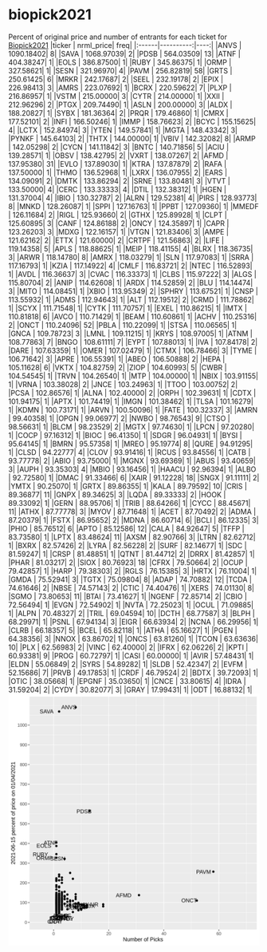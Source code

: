 # biopick2021
Percent of original price and number of entrants for each ticket for [Biopick2021](https://twitter.com/hashtag/Biopick2021)
|ticker | nrml_price| freq|
|:------|----------:|----:|
|ANVS   | 1090.18402|    8|
|SAVA   | 1068.97039|    2|
|PDSB   |  564.03509|   13|
|ATNF   |  404.38247|    1|
|EOLS   |  386.87500|    1|
|RUBY   |  345.86375|    1|
|ORMP   |  327.58621|    1|
|SESN   |  321.96970|    4|
|PAVM   |  256.82819|   58|
|GRTS   |  250.61425|    6|
|MRKR   |  242.17687|    2|
|SEEL   |  232.19178|    2|
|EPIX   |  226.98413|    3|
|AMRS   |  223.07692|    1|
|BCRX   |  220.59622|    7|
|PLXP   |  216.86957|    1|
|VSTM   |  215.00000|    3|
|CYTR   |  214.00000|    1|
|XXII   |  212.96296|    2|
|PTGX   |  209.74490|    1|
|ASLN   |  200.00000|    3|
|ALDX   |  188.20827|    1|
|SYBX   |  181.36364|    2|
|PRQR   |  179.46860|    1|
|CMRX   |  177.52101|    2|
|INFI   |  166.50246|    1|
|IMMP   |  158.76623|    2|
|BCYC   |  155.15625|    4|
|LCTX   |  152.84974|    3|
|YTEN   |  149.57841|    1|
|MGTA   |  148.43342|    3|
|PYNKF  |  145.64103|    2|
|THTX   |  144.00000|    1|
|VBIV   |  142.32082|    8|
|ARMP   |  142.05298|    2|
|CYCN   |  141.11842|    3|
|BNTC   |  140.71856|    5|
|ACIU   |  139.28571|    1|
|OBSV   |  138.42795|    2|
|VXRT   |  138.07267|    2|
|AFMD   |  137.95380|   31|
|EVLO   |  137.89030|    1|
|KTRA   |  137.87879|    2|
|RAFA   |  137.50000|    1|
|THMO   |  136.52968|    1|
|LXRX   |  136.07955|    2|
|EARS   |  134.09091|    2|
|DMTK   |  133.86294|    2|
|SRNE   |  133.80481|    3|
|VTVT   |  133.50000|    4|
|CERC   |  133.33333|    4|
|DTIL   |  132.38312|    1|
|HGEN   |  131.37004|    4|
|IBIO   |  130.32787|    2|
|ALRN   |  129.52381|    4|
|PIRS   |  128.93773|    8|
|MNKD   |  128.26087|    1|
|SPPI   |  127.16763|    1|
|PPBT   |  127.09360|    1|
|MMEDF  |  126.11684|    2|
|RIGL   |  125.93660|    2|
|GTHX   |  125.89928|    1|
|CLPT   |  125.60895|    3|
|CANF   |  124.86188|    2|
|ONCY   |  124.35897|    1|
|CAPR   |  123.26203|    3|
|MDXG   |  122.16157|    1|
|VTGN   |  121.83406|    3|
|AMPE   |  121.62162|    2|
|ETTX   |  121.60000|    2|
|CRTPF  |  121.56863|    2|
|LIFE   |  119.14358|    5|
|APLS   |  118.88625|    1|
|MEIP   |  118.41155|    4|
|BLRX   |  118.36735|    3|
|ARWR   |  118.14780|    8|
|AMRX   |  118.03279|    1|
|SLN    |  117.97083|    1|
|SRRA   |  117.16793|    1|
|KZIA   |  117.14922|    4|
|CMLF   |  116.83721|    2|
|NTEC   |  116.52893|    1|
|AVDL   |  116.36637|    3|
|CVAC   |  116.33373|    1|
|CLBS   |  115.97222|    3|
|ALGS   |  115.80704|    2|
|ANIP   |  114.62608|    1|
|ARDX   |  114.52859|    2|
|BLU    |  114.14474|    3|
|MITO   |  114.08451|    1|
|XBIO   |  113.95349|    2|
|SPHRY  |  113.67521|    1|
|CNSP   |  113.55932|    1|
|ADMS   |  112.94643|    1|
|ALT    |  112.19512|    2|
|CRMD   |  111.78862|    1|
|SCYX   |  111.71548|    1|
|CYTK   |  111.70757|    1|
|EXEL   |  110.86215|    1|
|IMTX   |  110.81818|    6|
|AVCO   |  110.71429|    1|
|BEAM   |  110.60861|    1|
|ACHV   |  110.25316|    2|
|ONCT   |  110.24096|   52|
|PBLA   |  110.22099|    1|
|STSA   |  110.06565|    1|
|GNCA   |  109.78723|    3|
|LMNL   |  109.11215|    1|
|KRYS   |  108.97005|    1|
|ATNM   |  108.77863|    7|
|BNGO   |  108.61111|    7|
|EYPT   |  107.88013|    1|
|IVA    |  107.84178|    2|
|DARE   |  107.63359|    1|
|OMER   |  107.02479|    1|
|CTMX   |  106.78466|    3|
|TYME   |  106.71642|    3|
|APRE   |  106.55391|    1|
|ABEO   |  106.50888|    2|
|HEPA   |  105.11628|    6|
|VKTX   |  104.82759|    2|
|ZIOP   |  104.60993|    5|
|CWBR   |  104.54545|    1|
|TRVN   |  104.26540|    1|
|MTP    |  104.00000|    1|
|NBIX   |  103.91155|    1|
|VRNA   |  103.38028|    2|
|JNCE   |  103.24963|    1|
|TTOO   |  103.00752|    2|
|PCSA   |  102.86576|    1|
|ALNA   |  102.40000|    2|
|ORPH   |  102.39631|    1|
|CDTX   |  101.94175|    1|
|APTX   |  101.74419|    1|
|IMGN   |  101.38462|    1|
|TLSA   |  101.16279|    1|
|KDMN   |  100.73171|    1|
|ARVN   |  100.50096|    1|
|FATE   |  100.32337|    3|
|AMRN   |   99.40358|    1|
|OPGN   |   99.06977|    2|
|NWBO   |   98.76543|    9|
|CTSO   |   98.56631|    1|
|BLCM   |   98.23529|    2|
|MGTX   |   97.74630|    1|
|LPCN   |   97.20280|    1|
|COCP   |   97.16312|    1|
|BIOC   |   96.41350|    1|
|SDGR   |   96.04931|    1|
|BYSI   |   95.64145|    1|
|BMRN   |   95.57358|    1|
|MREO   |   95.19774|    8|
|QURE   |   94.91295|    1|
|CLSD   |   94.22777|    4|
|CLOV   |   93.91416|    1|
|RCUS   |   93.84556|    1|
|CATB   |   93.77778|    2|
|ABIO   |   93.75000|    1|
|MGNX   |   93.69369|    1|
|ABUS   |   93.40659|    3|
|AUPH   |   93.35303|    4|
|MBIO   |   93.16456|    1|
|HAACU  |   92.96394|    1|
|ALBO   |   92.72580|    1|
|DMAC   |   91.33466|    6|
|XAIR   |   91.12228|   18|
|SNGX   |   91.11111|    2|
|YMTX   |   90.25070|    1|
|GRTX   |   89.86355|    1|
|KALA   |   89.79592|   10|
|CRIS   |   89.36877|   11|
|GNPX   |   89.34625|    3|
|LQDA   |   89.33333|    2|
|HOOK   |   89.33092|    1|
|GERN   |   88.95706|    1|
|TRIB   |   88.64266|    1|
|CYCC   |   88.45671|   11|
|ATHX   |   87.77778|    3|
|MYOV   |   87.71648|    1|
|ACET   |   87.70492|    2|
|ADMA   |   87.20379|    1|
|FSTX   |   86.95652|    2|
|MDNA   |   86.60714|    6|
|BCLI   |   86.12335|    3|
|PHIO   |   85.76512|    6|
|APTO   |   85.12586|   12|
|CALA   |   84.92647|    5|
|TFFP   |   83.73580|    1|
|LPTX   |   83.48624|   11|
|AXSM   |   82.90766|    3|
|LTRN   |   82.62712|    1|
|BXRX   |   82.57426|    2|
|LYRA   |   82.56228|    2|
|SURF   |   82.14677|    1|
|SDC    |   81.59247|    1|
|CRSP   |   81.48851|    1|
|QTNT   |   81.44712|    2|
|DRRX   |   81.42857|    1|
|PHAR   |   81.03217|    2|
|SIOX   |   80.76923|   18|
|CFRX   |   79.50664|    2|
|OCUP   |   79.42857|    1|
|HARP   |   79.38303|    2|
|RGLS   |   76.15385|    3|
|HRTX   |   76.11004|    1|
|GMDA   |   75.52941|    3|
|TGTX   |   75.09804|    8|
|ADAP   |   74.70882|   12|
|TCDA   |   74.61646|    2|
|NBSE   |   74.57143|    2|
|CTIC   |   74.40476|    1|
|XERS   |   74.01130|    8|
|SGMO   |   73.80653|   11|
|BTAI   |   73.41627|    1|
|NGENF  |   72.85714|    2|
|CBIO   |   72.56494|    1|
|EVGN   |   72.54902|    1|
|NVTA   |   72.25023|    1|
|OCUL   |   71.09885|    1|
|ALPN   |   70.48327|    2|
|TRIL   |   69.04594|   10|
|DCTH   |   68.77587|    3|
|BLPH   |   68.29971|    1|
|PSNL   |   67.94134|    3|
|EIGR   |   66.63934|    2|
|NCNA   |   66.29956|    1|
|CLRB   |   66.18357|    5|
|BCEL   |   65.82118|    1|
|ATHA   |   65.16627|    1|
|PGEN   |   64.38356|    3|
|NNOX   |   63.86702|    1|
|ONCS   |   63.81260|    1|
|TCON   |   63.63636|   10|
|PLX    |   62.56983|    2|
|VINC   |   62.40000|    2|
|IFRX   |   62.06226|    2|
|KPTI   |   60.93381|    9|
|PROG   |   60.72797|    1|
|CASI   |   60.00000|    1|
|AVIR   |   57.48431|    1|
|ELDN   |   55.06849|    2|
|SYRS   |   54.89282|    1|
|SLDB   |   52.42347|    2|
|EVFM   |   52.15686|    7|
|PRVB   |   49.17853|    1|
|CRDF   |   46.79524|    2|
|BDTX   |   39.72093|    1|
|OTIC   |   38.05668|    1|
|EPGNF  |   35.03650|    1|
|CNCE   |   33.80615|    4|
|IDRA   |   31.59204|    2|
|CYDY   |   30.82077|    3|
|GRAY   |   17.99431|    1|
|ODT    |   16.88132|    1|
![retvspicks](biopicks.png?raw=true)
